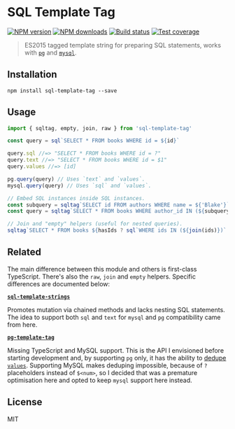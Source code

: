 # SQL Template Tag

[![NPM version][npm-image]][npm-url]
[![NPM downloads][downloads-image]][downloads-url]
[![Build status][travis-image]][travis-url]
[![Test coverage][coveralls-image]][coveralls-url]

> ES2015 tagged template string for preparing SQL statements, works with [`pg`](https://www.npmjs.com/package/pg) and [`mysql`](https://www.npmjs.com/package/mysql).

## Installation

```
npm install sql-template-tag --save
```

## Usage

```ts
import { sqltag, empty, join, raw } from 'sql-template-tag'

const query = sql`SELECT * FROM books WHERE id = ${id}`

query.sql //=> "SELECT * FROM books WHERE id = ?"
query.text //=> "SELECT * FROM books WHERE id = $1"
query.values //=> [id]

pg.query(query) // Uses `text` and `values`.
mysql.query(query) // Uses `sql` and `values`.

// Embed SQL instances inside SQL instances.
const subquery = sqltag`SELECT id FROM authors WHERE name = ${'Blake'}`
const query = sqltag`SELECT * FROM books WHERE author_id IN (${subquery})`

// Join and "empty" helpers (useful for nested queries).
sqltag`SELECT * FROM books ${hasIds ? sql`WHERE ids IN (${join(ids)})` : empty}`
```

## Related

The main difference between this module and others is first-class TypeScript. There's also the `raw`, `join` and `empty` helpers. Specific differences are documented below:

**[`sql-template-strings`](https://github.com/felixfbecker/node-sql-template-strings)**

Promotes mutation via chained methods and lacks nesting SQL statements. The idea to support both `sql` and `text` for `mysql` and `pg` compatibility came from here.

**[`pg-template-tag`](https://github.com/XeCycle/pg-template-tag)**

Missing TypeScript and MySQL support. This is the API I envisioned before starting development and, by supporting `pg` only, it has the ability to [dedupe `values`](https://github.com/XeCycle/pg-template-tag/issues/5#issuecomment-386875336). Supporting MySQL makes deduping impossible, because of `?` placeholders instead of `$<num>`, so I decided that was a premature optimisation here and opted to keep `mysql` support here instead.

## License

MIT

[npm-image]: https://img.shields.io/npm/v/sql-template-tag.svg?style=flat
[npm-url]: https://npmjs.org/package/sql-template-tag
[downloads-image]: https://img.shields.io/npm/dm/sql-template-tag.svg?style=flat
[downloads-url]: https://npmjs.org/package/sql-template-tag
[travis-image]: https://img.shields.io/travis/blakeembrey/sql-template-tag.svg?style=flat
[travis-url]: https://travis-ci.org/blakeembrey/sql-template-tag
[coveralls-image]: https://img.shields.io/coveralls/blakeembrey/sql-template-tag.svg?style=flat
[coveralls-url]: https://coveralls.io/r/blakeembrey/sql-template-tag?branch=master
